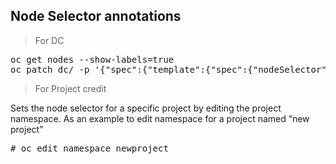 <h2>Node Selector annotations</h2>

<blockquote>
  For DC
</blockquote>
<pre>
oc get nodes --show-labels=true
oc patch dc/<dcname> -p '{"spec":{"template":{"spec":{"nodeSelector":{"<label_name>":"<label_value>"}}}}}'</pre>

<blockquote>
For Project credit
</blockquote>
<p>Sets the node selector for a specific project by editing the project namespace. As an example to edit namespace for a project named “new project”</p>
<pre># oc edit namespace newproject</pre>
